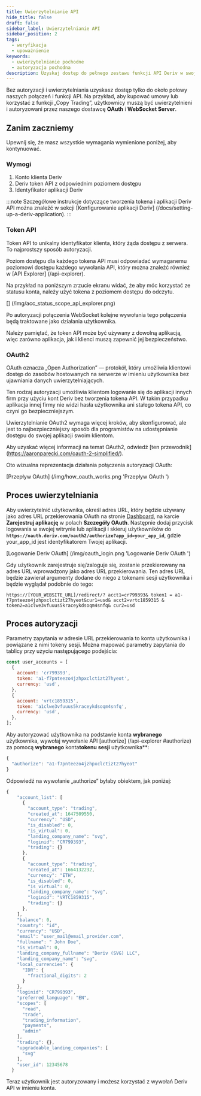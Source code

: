```yaml
---
title: Uwierzytelnianie API
hide_title: false
draft: false
sidebar_label: Uwierzytelnianie API
sidebar_position: 2
tags:
  - weryfikacja
  - upoważnienie
keywords:
  - uwierzytelnianie pochodne
  - autoryzacja pochodna
description: Uzyskaj dostęp do pełnego zestawu funkcji API Deriv w swojej aplikacji handlowej, uwierzytelniając użytkowników za pomocą tokena API. Naucz się tego robić na przykładzie API.
---
```


Bez autoryzacji i uwierzytelniania uzyskasz dostęp tylko do około połowy naszych połączeń i funkcji API. Na przykład, aby kupować umowy lub korzystać z funkcji „Copy Trading”, użytkownicy muszą być uwierzytelnieni i autoryzowani przez naszego dostawcę **OAuth** i **WebSocket Server**.

## Zanim zaczniemy

Upewnij się, że masz wszystkie wymagania wymienione poniżej, aby kontynuować.

### Wymogi

1. Konto klienta Deriv
2. Deriv token API z odpowiednim poziomem dostępu
3. Identyfikator aplikacji Deriv

:::note
Szczegółowe instrukcje dotyczące tworzenia tokena i aplikacji Deriv API można znaleźć w sekcji [Konfigurowanie aplikacji Deriv] (/docs/setting-up-a-deriv-application).
:::

### Token API

Token API to unikalny identyfikator klienta, który żąda dostępu z serwera. To najprostszy sposób autoryzacji.

Poziom dostępu dla każdego tokena API musi odpowiadać wymaganemu poziomowi dostępu każdego wywołania API, który można znaleźć również w [API Explorer] (/api-explorer).

Na przykład na poniższym zrzucie ekranu widać, że aby móc korzystać ze statusu konta, należy użyć tokena z poziomem dostępu do odczytu.

[] (/img/acc_status_scope_api_explorer.png)

Po autoryzacji połączenia WebSocket kolejne wywołania tego połączenia będą traktowane jako działania użytkownika.

Należy pamiętać, że token API może być używany z dowolną aplikacją, więc zarówno aplikacja, jak i klienci muszą zapewnić jej bezpieczeństwo.

### OAuth2

OAuth oznacza „Open Authorization” — protokół, który umożliwia klientowi dostęp do zasobów hostowanych na serwerze w imieniu użytkownika bez ujawniania danych uwierzytelniających.

Ten rodzaj autoryzacji umożliwia klientom logowanie się do aplikacji innych firm przy użyciu kont Deriv bez tworzenia tokena API. W takim przypadku aplikacja innej firmy nie widzi hasła użytkownika ani stałego tokena API, co czyni go bezpieczniejszym.

Uwierzytelnianie OAuth2 wymaga więcej kroków, aby skonfigurować, ale jest to najbezpieczniejszy sposób dla programistów na udostępnianie dostępu do swojej aplikacji swoim klientom.

Aby uzyskać więcej informacji na temat OAuth2, odwiedź [ten przewodnik] (https://aaronparecki.com/oauth-2-simplified/).

Oto wizualna reprezentacja działania połączenia autoryzacji OAuth:

[Przepływ OAuth] (/img/how_oauth_works.png 'Przepływ OAuth ')

## Proces uwierzytelniania

Aby uwierzytelnić użytkownika, określ adres URL, który będzie używany jako adres URL przekierowania OAuth na stronie [Dashboard](/dashboard), na karcie **Zarejestruj aplikację** w polach **Szczegóły OAuth**. Następnie dodaj przycisk logowania w swojej witrynie lub aplikacji i skieruj użytkowników do **`https://oauth.deriv.com/oauth2/authorize?app_id=your_app_id`**, gdzie your_app_id jest identyfikatorem Twojej aplikacji.

[Logowanie Deriv OAuth] (/img/oauth_login.png 'Logowanie Deriv OAuth ')

Gdy użytkownik zarejestruje się/zaloguje się, zostanie przekierowany na adres URL wprowadzony jako adres URL przekierowania. Ten adres URL będzie zawierał argumenty dodane do niego z tokenami sesji użytkownika i będzie wyglądał podobnie do tego:

`https://[YOUR_WEBSITE_URL]/redirect/? acct1=cr799393& token1 = a1-f7pnteezo4jzhpxclctizt27hyeot&cur1=usd& acct2=vrtc1859315 & token2=a1clwe3vfuuus5kraceykdsoqm4snfq& cur2=usd`

## Proces autoryzacji

Parametry zapytania w adresie URL przekierowania to konta użytkownika i powiązane z nimi tokeny sesji. Można mapować parametry zapytania do tablicy przy użyciu następującego podejścia:

```js showLineNumbers
const user_accounts = [
  {
    account: 'cr799393',
    token: 'a1-f7pnteezo4jzhpxclctizt27hyeot',
    currency: 'usd',
  },
  {
    account: 'vrtc1859315',
    token: 'a1clwe3vfuuus5kraceykdsoqm4snfq',
    currency: 'usd',
  },
];
```

Aby autoryzować użytkownika na podstawie konta **wybranego** użytkownika, wywołaj wywołanie API [authorize] (/api-explorer #authorize) za pomocą **wybranego** konta**tokenu sesji** użytkownika\*\*:

```js showLineNumbers
{
  "authorize": "a1-f7pnteezo4jzhpxclctizt27hyeot"
}
```

Odpowiedź na wywołanie „authorize” byłaby obiektem, jak poniżej:

```js showLineNumbers
{
    "account_list": [
      {
        "account_type": "trading",
        "created_at": 1647509550,
        "currency": "USD",
        "is_disabled": 0,
        "is_virtual": 0,
        "landing_company_name": "svg",
        "loginid": "CR799393",
        "trading": {}
      },
      {
        "account_type": "trading",
        "created_at": 1664132232,
        "currency": "ETH",
        "is_disabled": 0,
        "is_virtual": 0,
        "landing_company_name": "svg",
        "loginid": "VRTC1859315",
        "trading": {}
      },
    ],
    "balance": 0,
    "country": "id",
    "currency": "USD",
    "email": "user_mail@email_provider.com",
    "fullname": " John Doe",
    "is_virtual": 0,
    "landing_company_fullname": "Deriv (SVG) LLC",
    "landing_company_name": "svg",
    "local_currencies": {
      "IDR": {
        "fractional_digits": 2
      }
    },
    "loginid": "CR799393",
    "preferred_language": "EN",
    "scopes": [
      "read",
      "trade",
      "trading_information",
      "payments",
      "admin"
    ],
    "trading": {},
    "upgradeable_landing_companies": [
      "svg"
    ],
    "user_id": 12345678
  }
```

Teraz użytkownik jest autoryzowany i możesz korzystać z wywołań Deriv API w imieniu konta.
